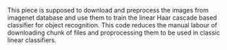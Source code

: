 This piece is supposed to download and preprocess the images from imagenet database and use them to train the linear Haar cascade based classifier for object recognition. 
This code reduces the manual labour of downloading chunk of files and proprocessing them to be used in classic linear classifiers.
